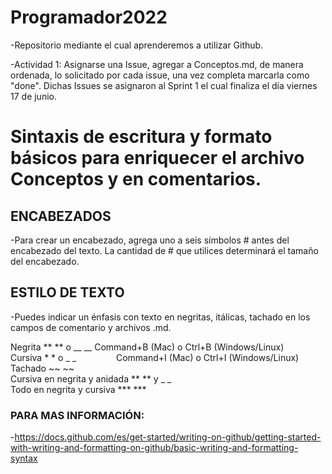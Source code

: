 # Programador2022
 -Repositorio mediante el cual aprenderemos a utilizar Github.

 -Actividad 1: Asignarse una Issue, agregar a Conceptos.md, de manera ordenada, lo solicitado por cada issue, una vez completa marcarla como "done". Dichas Issues se asignaron al Sprint 1 el cual finaliza el día viernes 17 de junio.



# Sintaxis de escritura y formato básicos para enriquecer el archivo Conceptos y en comentarios. 

## ENCABEZADOS
 -Para crear un encabezado, agrega uno a seis símbolos # antes del encabezado del texto. La cantidad de # que utilices determinará el tamaño del encabezado.
## ESTILO DE TEXTO
 -Puedes indicar un énfasis con texto en negritas, itálicas, tachado en los campos de comentario y archivos .md.

 Negrita	** ** o __ __	Command+B (Mac) o Ctrl+B (Windows/Linux)	
 Cursiva	* * o _ _     	Command+I (Mac) o Ctrl+I (Windows/Linux)	
 Tachado	~~ ~~		
 Cursiva en negrita y anidada	** ** y _ _		
 Todo en negrita y cursiva	*** ***		


### PARA MAS INFORMACIÓN:
-https://docs.github.com/es/get-started/writing-on-github/getting-started-with-writing-and-formatting-on-github/basic-writing-and-formatting-syntax
